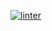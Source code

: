  [![linter](https://github.com/Jonathan-Tesfaye/Unit3-02/workflows/linter/badge.svg)](https://github.com/marketplace/actions/super-linter)
